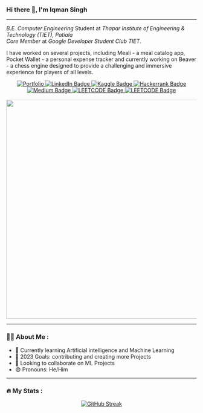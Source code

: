 ### Hi there :wave:, I'm Iqman Singh

---
*B.E. Computer Engineering* Student at *Thapar Institute of Engineering & Technology (TIET), Patiala* <br>
*Core Member* at *Google Developer Student Club TIET*.
<p> I have worked on several projects, including Meali - a meal catalog app, Pocket Wallet - a personal expense tracker and currently working on Beaver - a chess engine designed to provide a challenging and immersive experience for players of all levels.</p>
<div id="badges" align="center">
    <a href="https://iqmansingh.netlify.app/">
    <img src="https://img.shields.io/badge/Portfolio-%23000000.svg?style=for-the-badge&logo=netlify&logoColor=#00C7B7" alt="Portfolio"/>
  </a>
  <a href="https://www.linkedin.com/in/iqman-singh-bhatia-8b7642222/">
    <img src="https://img.shields.io/badge/LinkedIn-blue?style=for-the-badge&logo=linkedin&logoColor=white" alt="LinkedIn Badge"/>
  </a>
  <a href="https://www.kaggle.com/iqmansingh">
    <img src="https://img.shields.io/badge/Kaggle-20BEFF?style=for-the-badge&logo=Kaggle&logoColor=white" alt="Kaggle Badge"/>
  </a>
  <a href="https://www.hackerrank.com/Iqman_Singh">
    <img src="https://img.shields.io/badge/-Hackerrank-2EC866?style=for-the-badge&logo=HackerRank&logoColor=white" alt="Hackerrank Badge"/>
  </a> 
  <a href="https://medium.com/@iqmans">
    <img src="https://img.shields.io/badge/Medium-12100E?style=for-the-badge&logo=medium&logoColor=white" alt="Medium Badge"/>
  </a>
  <a href="https://leetcode.com/ibhatia_be21/">
    <img src="https://img.shields.io/badge/-LeetCode-FFA116?style=for-the-badge&logo=LeetCode&logoColor=black" alt="LEETCODE Badge"/>
  </a>
  <a href="mailto:ibhatia_be21@thapar.edu">
    <img src="https://img.shields.io/badge/Gmail-D14836?style=for-the-badge&logo=gmail&logoColor=white" alt="LEETCODE Badge"/>
  </a>

  
</div>
<br>
<div id="header" align="center">
  <img src="https://media.tenor.com/3bTxZ4HdrysAAAAC/pixels-neon.gif" width="580"/>
</div>


---

### :man_technologist: About Me :

- 🌱 Currently learning Artificial intelligence and Machine Learning 
- 🥅 2023 Goals: contributing and creating more Projects
- 👯 Looking to collaborate on ML Projects
- 😄 Pronouns: He/Him

---

### :fire: My Stats :
<div align="center">
  
[![GitHub Streak](http://github-readme-streak-stats.herokuapp.com?user=IqmanS&theme=onedark-duo&border_radius=18&date_format=j%20M%5B%20Y%5D&mode=weekly)](https://git.io/streak-stats)
  
</div>

<!--
<div align="right">
  <img src="https://i.redd.it/dqgt770x44sa1.jpg" width="150"/>
</div>
**IqmanS/IqmanS** is a ✨ _special_ ✨ repository because its `README.md` (this file) appears on your GitHub profile.

Here are some ideas to get you started:

- 🔭 I’m currently working on ...
- 🌱 I’m currently learning ...
- 👯 I’m looking to collaborate on ...
- 🤔 I’m looking for help with ...
- 💬 Ask me about ...
- 📫 How to reach me: ...
- 😄 Pronouns: ...
- ⚡ Fun fact: ...
-->

